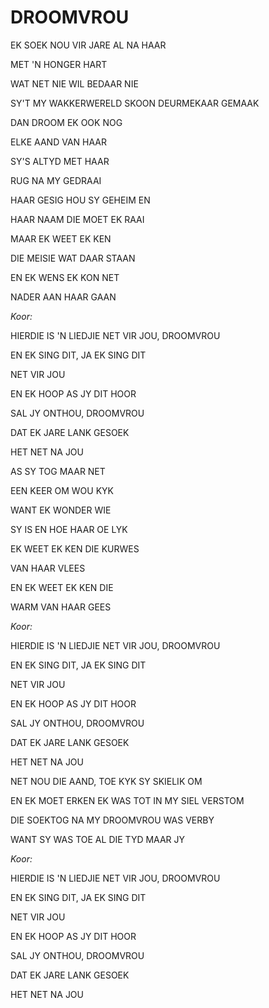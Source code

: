 # DROOMVROU

EK SOEK NOU VIR JARE AL NA HAAR

MET 'N HONGER HART

WAT NET NIE WIL BEDAAR NIE

SY'T MY WAKKERWERELD SKOON DEURMEKAAR GEMAAK

DAN DROOM EK OOK NOG

ELKE AAND VAN HAAR


SY'S ALTYD MET HAAR

RUG NA MY GEDRAAI

HAAR GESIG HOU SY GEHEIM EN

HAAR NAAM DIE MOET EK RAAI

MAAR EK WEET EK KEN

DIE MEISIE WAT DAAR STAAN

EN EK WENS EK KON NET

NADER AAN HAAR GAAN


_Koor:_

HIERDIE IS 'N LIEDJIE NET VIR JOU, DROOMVROU

EN EK SING DIT, JA EK SING DIT

NET VIR JOU

EN EK HOOP AS JY DIT HOOR

SAL JY ONTHOU, DROOMVROU

DAT EK JARE LANK GESOEK

HET NET NA JOU


AS SY TOG MAAR NET

EEN KEER OM WOU KYK

WANT EK WONDER WIE

SY IS EN HOE HAAR OE LYK

EK WEET EK KEN DIE KURWES

VAN HAAR VLEES

EN EK WEET EK KEN DIE

WARM VAN HAAR GEES


_Koor:_

HIERDIE IS 'N LIEDJIE NET VIR JOU, DROOMVROU

EN EK SING DIT, JA EK SING DIT

NET VIR JOU

EN EK HOOP AS JY DIT HOOR

SAL JY ONTHOU, DROOMVROU

DAT EK JARE LANK GESOEK

HET NET NA JOU


NET NOU DIE AAND, TOE KYK SY SKIELIK OM

EN EK MOET ERKEN EK WAS TOT IN MY SIEL VERSTOM

DIE SOEKTOG NA MY DROOMVROU WAS VERBY

WANT SY WAS TOE AL DIE TYD MAAR JY


_Koor:_

HIERDIE IS 'N LIEDJIE NET VIR JOU, DROOMVROU

EN EK SING DIT, JA EK SING DIT

NET VIR JOU

EN EK HOOP AS JY DIT HOOR

SAL JY ONTHOU, DROOMVROU

DAT EK JARE LANK GESOEK

HET NET NA JOU

